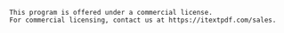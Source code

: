     This program is offered under a commercial license.
    For commercial licensing, contact us at https://itextpdf.com/sales.